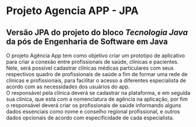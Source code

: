 # Projeto Agencia APP - JPA

## Versão JPA do projeto do bloco *Tecnologia Java*  da pós de Engenharia de Software em Java

O projeto Agência App tem como objetivo criar um prototipo de aplicativo para criar a conexão entre profissionais de saúde, clínicas e pacientes.  
Nele, será possível cadastrar clínicas médicas particulares com seus respectivos quadro de profissionais de saúde a fim de formar uma rede de clínicas e profissionais, para facilitar o acesso a diferentes especialista de acordo com as necessidades dos usuários do app.  
O responsável pela clínica deverá se cadastrar na plataforma, e em seguida sua clínica, que está com a nomenclatura de agência na aplicação, por fim o responsável deverá criar os profissionais de saúde informando alguns dados essenciais como nome e conselho regional profissional, e outros dados opcionais de acordo com especificidade de cada especialista.  